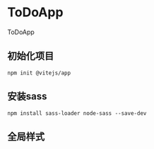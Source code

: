 # ToDoApp
ToDoApp



## 初始化项目

```vim
npm init @vitejs/app
```

## 安装sass

```vim
npm install sass-loader node-sass --save-dev
```

## 全局样式

